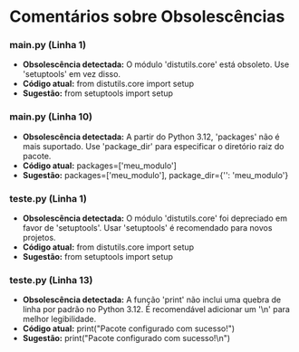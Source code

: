 # Comentários sobre Obsolescências

### main.py (Linha 1)
- **Obsolescência detectada:** O módulo 'distutils.core' está obsoleto. Use 'setuptools' em vez disso.
- **Código atual:** from distutils.core import setup
- **Sugestão:** from setuptools import setup


### main.py (Linha 10)
- **Obsolescência detectada:** A partir do Python 3.12, 'packages' não é mais suportado. Use 'package_dir' para especificar o diretório raiz do pacote.
- **Código atual:** packages=['meu_modulo']
- **Sugestão:** packages=['meu_modulo'], package_dir={'': 'meu_modulo'}


### teste.py (Linha 1)
- **Obsolescência detectada:** O módulo 'distutils.core' foi depreciado em favor de 'setuptools'. Usar 'setuptools' é recomendado para novos projetos.
- **Código atual:** from distutils.core import setup
- **Sugestão:** from setuptools import setup


### teste.py (Linha 13)
- **Obsolescência detectada:** A função 'print' não inclui uma quebra de linha por padrão no Python 3.12. É recomendável adicionar um '\n' para melhor legibilidade.
- **Código atual:** print("Pacote configurado com sucesso!")
- **Sugestão:** print("Pacote configurado com sucesso!\n")

